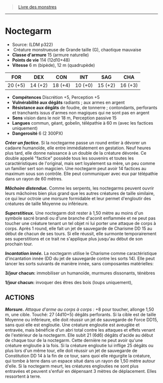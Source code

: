 ﻿> [Livre des monstres](tome_of_beasts.md)

---

# Noctegarm

- Source: (LDM p322)
-  Créature monstrueuse de Grande taille (G), chaotique mauvaise
- **Classe d'armure** 15 (armure naturelle)
- **Points de vie** 114 (12d10+48)
- **Vitesse** 6 m (bipède), 12 m (quadrupède)

|FOR|DEX|CON|INT|SAG|CHA|
|---|---|---|---|---|---|
|20 (+5)|14 (+2)|18 (+4)|10 (+0)|15 (+2)|16 (+3)|

- **Compétences** Discrétion +5, Perception +5
- **Vulnérabilité aux dégâts** radiants ; aux armes en argent
- **Résistance aux dégâts** de foudre, de tonnerre ; contondants, perforants et tranchants issus d'armes non magiques qui ne sont pas en argent
- **Sens** vision dans le noir 18 m, Perception passive 15
- **Langues** commun, géant, gobelin, télépathie à 60 m (avec les factices uniquement)
- **Dangerosité** 6 (2 300PX)

**_Créer un factice._** Si la noctegarme passe un round entier à dévorer un cadavre humanoïde, elle entre immédiatement en gestation. Neuf heures plus tard, elle donne naissance à un double de la créature dévorée. Ce double appelé "factice" possède tous les souvenirs et toutes les caractéristiques de l'original, mais sert loyalement sa mère, un peu comme un familier sert son magicien. Une noctegarm peut avoir 14 factices au maximum sous son contrôle. Elle peut communiquer avec eux par télépathie dans un rayon de 60 mètres.

**_Mâchoire distendue._** Comme les serpents, les noctegarms peuvent ouvrir leurs mâchoires bien plus grand que les autres créatures de taille similaire, ce qui leur octroie une morsure formidable et leur permet d'engloutir des créatures de taille Moyenne ou inférieure.

**_Superstitieux._** Une noctegarm doit rester à 1,50 mètre au moins d'un symbole sacré brandi ou d'une branche d'aconit enflammée et ne peut pas toucher une créature tenant un tel objet ni lui porter une attaque de corps à corps. Après 1 round, elle fait un jet de sauvegarde de Charisme DD 15 au début de chacun de ses tours. Si elle réussit, elle surmonte temporairement ses superstitions et ce trait ne s'applique plus jusqu'au début de son prochain tour.

**_Incantation innée._** La noctegarm utilise le Charisme comme caractéristique d'incantation innée (DD du jet de sauvegarde contre les sorts 14). Elle peut lancer les sorts suivants de manière innée, sans composantes matérielles:

**3/jour chacun:** immobiliser un humanoïde, murmures dissonants, ténèbres

**1/jour chacun:** invoquer des êtres des bois (loups uniquement),

## ACTIONS

**_Morsure._** _Attaque d'arme au corps à corps :_ +8 pour toucher, allonge 1,50 m, une cible. Touché: 27 (4d10+5) dégâts perforants. Si la cible est de taille Moyenne ou inférieure, elle doit réussir un jet de sauvegarde de Force DD15, sans quoi elle est engloutie. Une créature engloutie est aveuglée et entravée, mais bénéficie d'un abri total contre les attaques et effets venant de l'extérieur de la noctegarm. Elle subit 21 (6d6) dégâts d'acide au début de chaque tour de la noctegarm. Cette dernière ne peut avoir qu'une créature engloutie à la fois. Si la créature engloutie lui inflige 25 dégâts ou plus lors d'un même tour, elle doit réussir un jet de sauvegarde de Constitution DD 14 à la fin de ce tour, sans quoi elle régurgite la créature, qui tombe à terre dans un espace situé dans un rayon de 1,50 mètre autour d'elle. Si la noctegarm meurt, les créatures englouties ne sont plus entravées et peuvent s'enfuir en dépensant 3 mètres de déplacement. Elles ressortent à terre.

